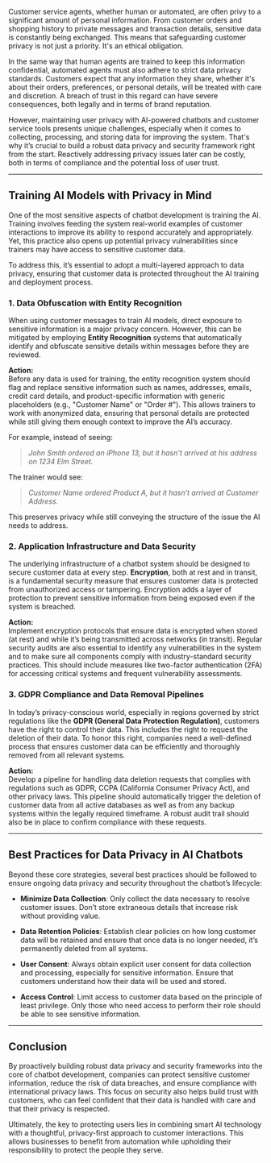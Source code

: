 Customer service agents, whether human or automated, are often privy to a significant amount of personal information. From customer orders and shopping history to private messages and transaction details, sensitive data is constantly being exchanged. This means that safeguarding customer privacy is not just a priority. It's an ethical obligation.

In the same way that human agents are trained to keep this information confidential, automated agents must also adhere to strict data privacy standards. Customers expect that any information they share, whether it's about their orders, preferences, or personal details, will be treated with care and discretion. A breach of trust in this regard can have severe consequences, both legally and in terms of brand reputation.

However, maintaining user privacy with AI-powered chatbots and customer service tools presents unique challenges, especially when it comes to collecting, processing, and storing data for improving the system. That's why it’s crucial to build a robust data privacy and security framework right from the start. Reactively addressing privacy issues later can be costly, both in terms of compliance and the potential loss of user trust.

---

## Training AI Models with Privacy in Mind

One of the most sensitive aspects of chatbot development is training the AI. Training involves feeding the system real-world examples of customer interactions to improve its ability to respond accurately and appropriately. Yet, this practice also opens up potential privacy vulnerabilities since trainers may have access to sensitive customer data. 

To address this, it’s essential to adopt a multi-layered approach to data privacy, ensuring that customer data is protected throughout the AI training and deployment process.

### **1. Data Obfuscation with Entity Recognition**

When using customer messages to train AI models, direct exposure to sensitive information is a major privacy concern. However, this can be mitigated by employing **Entity Recognition** systems that automatically identify and obfuscate sensitive details within messages before they are reviewed.

**Action:**  
Before any data is used for training, the entity recognition system should flag and replace sensitive information such as names, addresses, emails, credit card details, and product-specific information with generic placeholders (e.g., "Customer Name" or "Order #"). This allows trainers to work with anonymized data, ensuring that personal details are protected while still giving them enough context to improve the AI’s accuracy.

For example, instead of seeing:

> _John Smith ordered an iPhone 13, but it hasn’t arrived at his address on 1234 Elm Street._

The trainer would see:

> _Customer Name ordered Product A, but it hasn’t arrived at Customer Address._

This preserves privacy while still conveying the structure of the issue the AI needs to address.

### **2. Application Infrastructure and Data Security**

The underlying infrastructure of a chatbot system should be designed to secure customer data at every step. **Encryption**, both at rest and in transit, is a fundamental security measure that ensures customer data is protected from unauthorized access or tampering. Encryption adds a layer of protection to prevent sensitive information from being exposed even if the system is breached.

**Action:**  
Implement encryption protocols that ensure data is encrypted when stored (at rest) and while it’s being transmitted across networks (in transit). Regular security audits are also essential to identify any vulnerabilities in the system and to make sure all components comply with industry-standard security practices. This should include measures like two-factor authentication (2FA) for accessing critical systems and frequent vulnerability assessments.

### **3. GDPR Compliance and Data Removal Pipelines**

In today’s privacy-conscious world, especially in regions governed by strict regulations like the **GDPR (General Data Protection Regulation)**, customers have the right to control their data. This includes the right to request the deletion of their data. To honor this right, companies need a well-defined process that ensures customer data can be efficiently and thoroughly removed from all relevant systems.

**Action:**  
Develop a pipeline for handling data deletion requests that complies with regulations such as GDPR, CCPA (California Consumer Privacy Act), and other privacy laws. This pipeline should automatically trigger the deletion of customer data from all active databases as well as from any backup systems within the legally required timeframe. A robust audit trail should also be in place to confirm compliance with these requests.

---

## Best Practices for Data Privacy in AI Chatbots

Beyond these core strategies, several best practices should be followed to ensure ongoing data privacy and security throughout the chatbot’s lifecycle:

- **Minimize Data Collection**: Only collect the data necessary to resolve customer issues. Don’t store extraneous details that increase risk without providing value.
  
- **Data Retention Policies**: Establish clear policies on how long customer data will be retained and ensure that once data is no longer needed, it’s permanently deleted from all systems.

- **User Consent**: Always obtain explicit user consent for data collection and processing, especially for sensitive information. Ensure that customers understand how their data will be used and stored.

- **Access Control**: Limit access to customer data based on the principle of least privilege. Only those who need access to perform their role should be able to see sensitive information.

---

## Conclusion

By proactively building robust data privacy and security frameworks into the core of chatbot development, companies can protect sensitive customer information, reduce the risk of data breaches, and ensure compliance with international privacy laws. This focus on security also helps build trust with customers, who can feel confident that their data is handled with care and that their privacy is respected.

Ultimately, the key to protecting users lies in combining smart AI technology with a thoughtful, privacy-first approach to customer interactions. This allows businesses to benefit from automation while upholding their responsibility to protect the people they serve.